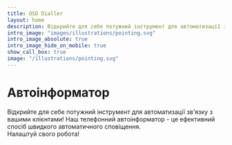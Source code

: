 ```yaml
---
title: OSD Dialler
layout: home
description: Відкрийте для себе потужний інструмент для автоматизації зв'язку з вашими клієнтами!
intro_image: "images/illustrations/pointing.svg"
intro_image_absolute: true
intro_image_hide_on_mobile: true
show_call_box: true
image: "/illustrations/pointing.svg"
---
```


# Автоінформатор

Відкрийте для себе потужний інструмент для автоматизації зв'язку з вашими клієнтами! Наш телефонний автоінформатор - це ефективний спосіб швидкого автоматичного сповіщення. <br>
Налаштуй свого робота!
